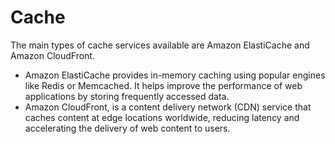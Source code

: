 # Cache

The main types of cache services available are Amazon ElastiCache and Amazon CloudFront.&#x20;

* Amazon ElastiCache provides in-memory caching using popular engines like Redis or Memcached. It helps improve the performance of web applications by storing frequently accessed data.
* Amazon CloudFront, is a content delivery network (CDN) service that caches content at edge locations worldwide, reducing latency and accelerating the delivery of web content to users.
